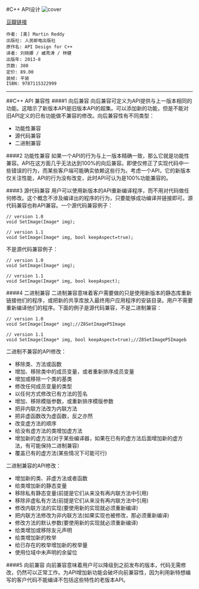 #C++ API设计
![cover](https://img3.doubanio.com/lpic/s26853334.jpg)

[豆瓣链接](https://book.douban.com/subject/24869855/)

	作者: [美] Martin Reddy
	出版社: 人民邮电出版社
	原作名: API Design for C++
	译者: 刘晓娜 / 臧秀涛 / 林健
	出版年: 2013-8
	页数: 380
	定价: 89.00
	装帧: 平装
	ISBN: 9787115322999

---

##C++ API 兼容性 
####1 向后兼容
向后兼容可定义为API提供与上一版本相同的功能。这暗示了新版本API是旧版本API的超集。可以添加新的功能，但是不能对旧API定义的已有功能做不兼容的修改。向后兼容性有不同类型：

* 功能性兼容
* 源代码兼容
* 二进制兼容

####2 功能性兼容
如果一个API的行为与上一版本精确一致，那么它就是功能性兼容。API在这方面几乎无法达到100%的向后兼容。即使仅修正了实现代码中一些错误的行为，而某些客户端可能确实依赖这些行为。考虑一个API，它的新版本仅关注性能，API的行为没有改变，此时API可认为是100%功能兼容的。

####3 源代码兼容
用户可以使用新版本的API重新编译程序，而不用对代码做任何修改。这个概念不涉及编译出的程序的行为，只要能够成功编译并链接即可。源代码兼容也称API兼容。一个源代码兼容例子：

	// version 1.0
	void SetImage(Image* img);

	// version 1.1
	void SetImage(Image* img, bool keepAspect=true);

不是源代码兼容例子：

	// version 1.0
	void SetImage(Image* img);

	// version 1.1
	void SetImage(Image* img, bool keepAspect);

####4 二进制兼容
二进制兼容意味着客户需要做的只是使用新版本的静态库重新链接他们的程序，或把新的共享库放入最终用户应用程序的安装目录。用户不需要重新编译他们的程序。下面的例子是源代码兼容，不是二进制兼容：

	// version 1.0
	void SetImage(Image* img);//Z8SetImageP5Image

	// version 1.1
	void SetImage(Image* img, bool keepAspect=true);//Z8SetImageP5Imageb

二进制不兼容的API修改：

* 移除类、方法或函数
* 增加、移除类中的成员变量，或者重新排序成员变量
* 增加或移除一个类的基类
* 修改任何成员变量的类型
* 以任何方式修改已有方法的签名
* 增加、移除模版参数，或重新排序模版参数
* 把非内联方法改为内联方法
* 把非虚函数改为虚函数，反之亦然
* 改变虚方法的顺序
* 给没有虚方法的类增加虚方法
* 增加新的虚方法(对于某些编译器，如果在已有的虚方法后面增加新的虚方法，有可能保持二进制兼容)
* 覆盖已有的虚方法(某些情况下可能可行)

二进制兼容的API修改：

* 增加新的类、非虚方法或者函数
* 给类增加新的静态变量
* 移除私有静态变量(前提是它们从来没有再内联方法中引用)
* 移除非虚私有方法(前提是它们从来没有再内联方法中引用)
* 修改内联方法的实现(要使用新的实现就必须重新编译)
* 把内联方法修改为非内联方法(如果实现也被修改，那必须重新编译)
* 修改方法的默认参数(要使用新的实现就必须重新编译)
* 给类增加或移除友元声明
* 给类增加新的枚举
* 给已存在的枚举增加新的枚举量
* 使用位域中未声明的余留位

####5 向前兼容
向前兼容意味着用户可以降级到之前发布的版本，代码无需修改，仍然可以正常工作。为API增加新功能会破坏向前兼容性，因为利用新特想编写的客户代码不能编译不包括这些特性的老版本API。
